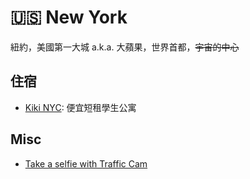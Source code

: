 # 🇺🇸 New York

紐約，美國第一大城 a.k.a. 大蘋果，世界首都，~~宇宙的中心~~

## 住宿

- [Kiki NYC](https://kiki.club): 便宜短租學生公寓

## Misc

- [Take a selfie with Traffic Cam](https://trafficcamphotobooth.com/)

